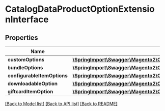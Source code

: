 # CatalogDataProductOptionExtensionInterface

## Properties
Name | Type | Description | Notes
------------ | ------------- | ------------- | -------------
**customOptions** | [**\SpringImport\Swagger\Magento2\Client\Model\CatalogDataCustomOptionInterface[]**](CatalogDataCustomOptionInterface.md) |  | [optional] 
**bundleOptions** | [**\SpringImport\Swagger\Magento2\Client\Model\BundleDataBundleOptionInterface[]**](BundleDataBundleOptionInterface.md) |  | [optional] 
**configurableItemOptions** | [**\SpringImport\Swagger\Magento2\Client\Model\ConfigurableProductDataConfigurableItemOptionValueInterface[]**](ConfigurableProductDataConfigurableItemOptionValueInterface.md) |  | [optional] 
**downloadableOption** | [**\SpringImport\Swagger\Magento2\Client\Model\DownloadableDataDownloadableOptionInterface**](DownloadableDataDownloadableOptionInterface.md) |  | [optional] 
**giftcardItemOption** | [**\SpringImport\Swagger\Magento2\Client\Model\GiftCardDataGiftCardOptionInterface**](GiftCardDataGiftCardOptionInterface.md) |  | [optional] 

[[Back to Model list]](../README.md#documentation-for-models) [[Back to API list]](../README.md#documentation-for-api-endpoints) [[Back to README]](../README.md)


